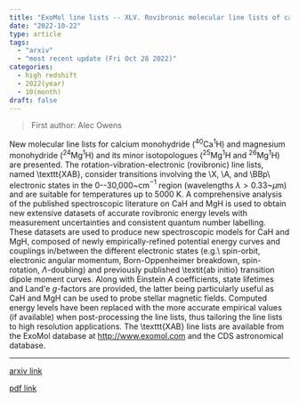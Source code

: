 ```yaml
---
title: "ExoMol line lists -- XLV. Rovibronic molecular line lists of calcium monohydride (CaH) and magnesium monohydride (MgH)"
date: "2022-10-22"
type: article
tags:
  - "arxiv"
  - "most recent update (Fri Oct 28 2022)"
categories:
  - high redshift
  - 2022(year)
  - 10(month)
draft: false
---
```


> First author: Alec Owens

 New molecular line lists for calcium monohydride ($^{40}$Ca$^{1}$H) and
magnesium monohydride ($^{24}$Mg$^{1}$H) and its minor isotopologues
($^{25}$Mg$^{1}$H and $^{26}$Mg$^{1}$H) are presented. The
rotation-vibration-electronic (rovibronic) line lists, named \texttt{XAB},
consider transitions involving the \X, \A, and \BBp\ electronic states in the
0--30\,000~cm$^{-1}$ region (wavelengths $\lambda > 0.33$~$\mu$m) and are
suitable for temperatures up to 5000 K. A comprehensive analysis of the
published spectroscopic literature on CaH and MgH is used to obtain new
extensive datasets of accurate rovibronic energy levels with measurement
uncertainties and consistent quantum number labelling. These datasets are used
to produce new spectroscopic models for CaH and MgH, composed of newly
empirically-refined potential energy curves and couplings in/between the
different electronic states (e.g.\ spin-orbit, electronic angular momentum,
Born-Oppenheimer breakdown, spin-rotation, $\Lambda$-doubling) and previously
published \textit{ab initio} transition dipole moment curves. Along with
Einstein $A$ coefficients, state lifetimes and Land\'e $g$-factors are
provided, the latter being particularly useful as CaH and MgH can be used to
probe stellar magnetic fields. Computed energy levels have been replaced with
the more accurate empirical values (if available) when post-processing the line
lists, thus tailoring the line lists to high resolution applications. The
\texttt{XAB} line lists are available from the ExoMol database at
http://www.exomol.com and the CDS astronomical database.

---
[arxiv link](http://arxiv.org/abs/2210.12474v1)

[pdf link](http://arxiv.org/pdf/2210.12474v1)